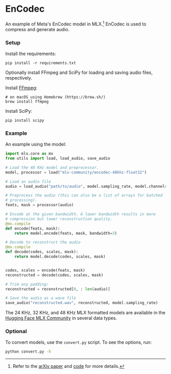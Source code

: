 # EnCodec

An example of Meta's EnCodec model in MLX.[^1] EnCodec is used to compress and
generate audio.

### Setup

Install the requirements:

```
pip install -r requirements.txt
```

Optionally install FFmpeg and SciPy for loading and saving audio files,
respectively.

Install [FFmpeg](https://ffmpeg.org/):

```
# on macOS using Homebrew (https://brew.sh/)
brew install ffmpeg
```

Install SciPy:

```
pip install scipy
```

### Example

An example using the model:

```python
import mlx.core as mx
from utils import load, load_audio, save_audio

# Load the 48 KHz model and preprocessor.
model, processor = load("mlx-community/encodec-48khz-float32")

# Load an audio file
audio = load_audio("path/to/audio", model.sampling_rate, model.channels)

# Preprocess the audio (this can also be a list of arrays for batched
# processing).
feats, mask = processor(audio)

# Encode at the given bandwidth. A lower bandwidth results in more
# compression but lower reconstruction quality.
@mx.compile
def encode(feats, mask):
    return model.encode(feats, mask, bandwidth=3)

# Decode to reconstruct the audio
@mx.compile
def decode(codes, scales, mask):
    return model.decode(codes, scales, mask)


codes, scales = encode(feats, mask)
reconstructed = decode(codes, scales, mask)

# Trim any padding:
reconstructed = reconstructed[0, : len(audio)]

# Save the audio as a wave file
save_audio("reconstructed.wav", reconstructed, model.sampling_rate)
```

The 24 KHz, 32 KHz, and 48 KHz MLX formatted models are available in the
[Hugging Face MLX Community](https://huggingface.co/collections/mlx-community/encodec-66e62334038300b07a43b164)
in several data types.

### Optional

To convert models, use the `convert.py` script. To see the options, run:

```bash
python convert.py -h
```

[^1]: Refer to the [arXiv paper](https://arxiv.org/abs/2210.13438) and
  [code](https://github.com/facebookresearch/encodec) for more details.
